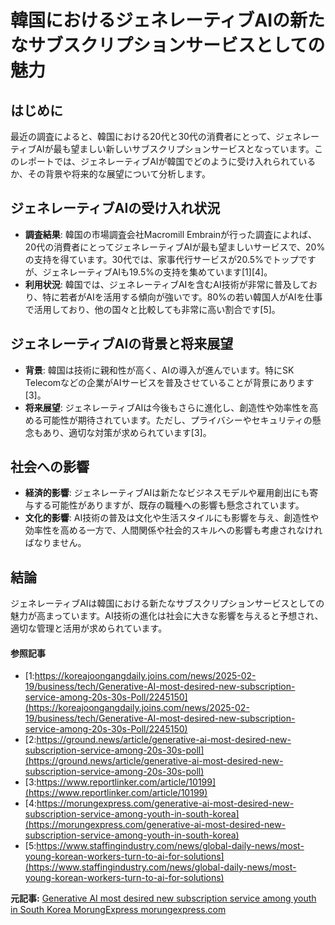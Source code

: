 # 韓国におけるジェネレーティブAIの新たなサブスクリプションサービスとしての魅力

## はじめに

最近の調査によると、韓国における20代と30代の消費者にとって、ジェネレーティブAIが最も望ましい新しいサブスクリプションサービスとなっています。このレポートでは、ジェネレーティブAIが韓国でどのように受け入れられているか、その背景や将来的な展望について分析します。

## ジェネレーティブAIの受け入れ状況

- **調査結果**: 韓国の市場調査会社Macromill Embrainが行った調査によれば、20代の消費者にとってジェネレーティブAIが最も望ましいサービスで、20%の支持を得ています。30代では、家事代行サービスが20.5%でトップですが、ジェネレーティブAIも19.5%の支持を集めています[1][4]。
- **利用状況**: 韓国では、ジェネレーティブAIを含むAI技術が非常に普及しており、特に若者がAIを活用する傾向が強いです。80%の若い韓国人がAIを仕事で活用しており、他の国々と比較しても非常に高い割合です[5]。

## ジェネレーティブAIの背景と将来展望

- **背景**: 韓国は技術に親和性が高く、AIの導入が進んでいます。特にSK Telecomなどの企業がAIサービスを普及させていることが背景にあります[3]。
- **将来展望**: ジェネレーティブAIは今後もさらに進化し、創造性や効率性を高める可能性が期待されています。ただし、プライバシーやセキュリティの懸念もあり、適切な対策が求められています[3]。

## 社会への影響

- **経済的影響**: ジェネレーティブAIは新たなビジネスモデルや雇用創出にも寄与する可能性がありますが、既存の職種への影響も懸念されています。
- **文化的影響**: AI技術の普及は文化や生活スタイルにも影響を与え、創造性や効率性を高める一方で、人間関係や社会的スキルへの影響も考慮されなければなりません。

## 結論

ジェネレーティブAIは韓国における新たなサブスクリプションサービスとしての魅力が高まっています。AI技術の進化は社会に大きな影響を与えると予想され、適切な管理と活用が求められています。

#### 参照記事
- [1:https://koreajoongangdaily.joins.com/news/2025-02-19/business/tech/Generative-AI-most-desired-new-subscription-service-among-20s-30s-Poll/2245150](https://koreajoongangdaily.joins.com/news/2025-02-19/business/tech/Generative-AI-most-desired-new-subscription-service-among-20s-30s-Poll/2245150)
- [2:https://ground.news/article/generative-ai-most-desired-new-subscription-service-among-20s-30s-poll](https://ground.news/article/generative-ai-most-desired-new-subscription-service-among-20s-30s-poll)
- [3:https://www.reportlinker.com/article/10199](https://www.reportlinker.com/article/10199)
- [4:https://morungexpress.com/generative-ai-most-desired-new-subscription-service-among-youth-in-south-korea](https://morungexpress.com/generative-ai-most-desired-new-subscription-service-among-youth-in-south-korea)
- [5:https://www.staffingindustry.com/news/global-daily-news/most-young-korean-workers-turn-to-ai-for-solutions](https://www.staffingindustry.com/news/global-daily-news/most-young-korean-workers-turn-to-ai-for-solutions)


**元記事:** [Generative AI most desired new subscription service among youth in South Korea MorungExpress morungexpress.com](https://morungexpress.com/generative-ai-most-desired-new-subscription-service-among-youth-in-south-korea)